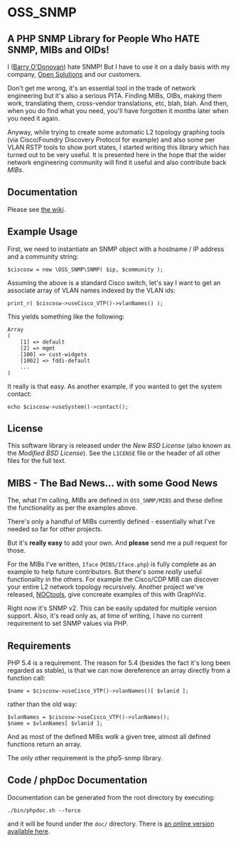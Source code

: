 OSS_SNMP
========

A PHP SNMP Library for People Who HATE SNMP, MIBs and OIDs!
------------------------------------------------------------

I ([Barry O'Donovan](http://www.barryodonovan.com/)) hate SNMP! But I have
to use it on a daily basis with my company, [Open
Solutions](http://www.opensolutions.ie/) and our customers.

Don't get me wrong, it's an essential tool in the trade of network engineering
but it's also a serious PITA. Finding MIBs, OIBs, making them work, translating
them, cross-vendor translations, etc, blah, blah. And then, when you do find what
you need, you'll have forgotten it months later when you need it again.

Anyway, while trying to create some automatic L2 topology graphing tools
(via Cisco/Foundry Discovery Protocol for example) and also some per VLAN
RSTP tools to show port states, I started writing this library which has turned
out to be very useful. It is presented here in the hope that the wider network 
engineering community will find it useful and also contribute back *MIBs*.


Documentation
-------------

Please see [the wiki](https://github.com/opensolutions/OSS_SNMP/wiki).

Example Usage
-------------

First, we need to instantiate an SNMP object with a hostname / IP address and
a community string:

    $ciscosw = new \OSS_SNMP\SNMP( $ip, $community );

Assuming the above is a standard Cisco switch, let's say I want to get an
associate array of VLAN names indexed by the VLAN ids:

    print_r( $ciscosw->useCisco_VTP()->vlanNames() );

This yields something like the following:

    Array
    (
        [1] => default
        [2] => mgmt
        [100] => cust-widgets
        [1002] => fddi-default
        ...
    )

It really is that easy. As another example, if you wanted to get the system contact:

    echo $ciscosw->useSystem()->contact();


License
-------

This software library is released under the *New BSD License* (also known as the
*Modified BSD License*). See the `LICENSE` file or the header of all other files
for the full text.


MIBS - The Bad News... with some Good News
------------------------------------------

The, what I'm calling, *MIBs* are defined in `OSS_SNMP/MIBS` and these define the 
functionality as per the examples above.

There's only a handful of MIBs currently defined - essentially what I've needed so
far for other projects.

But it's **really easy** to add your own. And **please** send me a pull request for those.

For the MIBs I've written, `Iface` (`MIBS/Iface.php`) is fully complete as an example 
to help future contributors. But there's some *really* useful
functionality in the others. For example the Cisco/CDP MIB can discover your entire L2 network
topology recursively. Another project we've released, [NOCtools](https://github.com/opensolutions/NOCtools/wiki), 
give concreate examples of this with GraphViz.

Right now it's SNMP v2. This can be easily updated for multiple version support. Also, it's read only
as, at time of writing, I have no current requirement to set SNMP values via PHP.


Requirements
------------

PHP 5.4 is a requirement. The reason for 5.4 (besides the fact it's long been regarded as stable), 
is that we can now dereference an array directly from a function call:

    $name = $ciscosw->useCisco_VTP()->vlanNames()[ $vlanid ];

rather than the old way:

    $vlanNames = $ciscosw->useCisco_VTP()->vlanNames();
    $name = $vlanNames[ $vlanid ];

And as most of the defined MIBs *walk* a given tree, almost all defined functions return an array.

The only other requirement is the php5-snmp library.


Code / phpDoc Documentation
---------------------------

Documentation can be generated from the root directory by executing:

    ./bin/phpdoc.sh --force

and it will be found under the `doc/` directory. There is
[an online version available here](http://opensolutions.github.com/OSS_SNMP/doc/).

